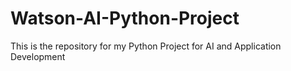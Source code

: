 # Watson-AI-Python-Project
This is the repository for my Python Project for AI and Application Development

